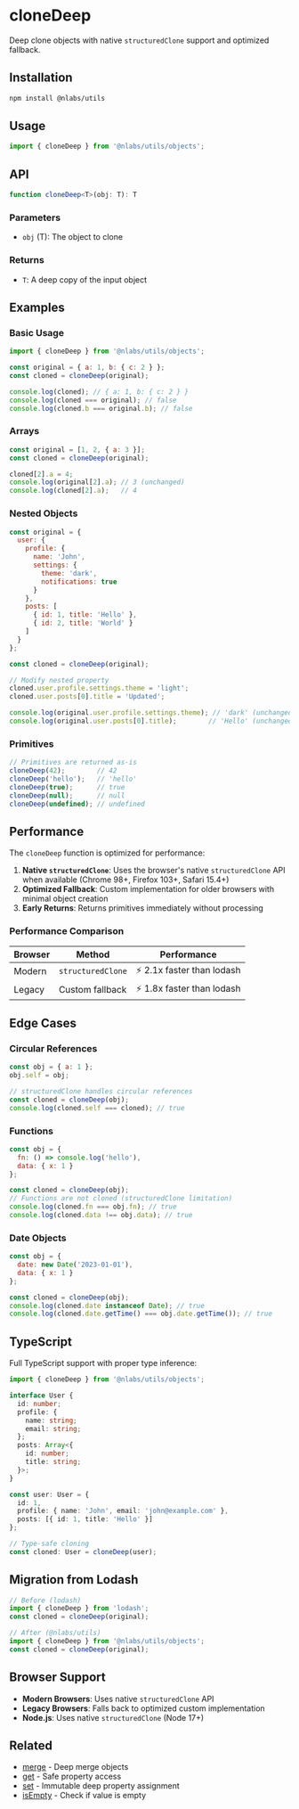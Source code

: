 # cloneDeep

Deep clone objects with native `structuredClone` support and optimized fallback.

## Installation

```bash
npm install @nlabs/utils
```

## Usage

```javascript
import { cloneDeep } from '@nlabs/utils/objects';
```

## API

```typescript
function cloneDeep<T>(obj: T): T
```

### Parameters

- `obj` (T): The object to clone

### Returns

- `T`: A deep copy of the input object

## Examples

### Basic Usage

```javascript
import { cloneDeep } from '@nlabs/utils/objects';

const original = { a: 1, b: { c: 2 } };
const cloned = cloneDeep(original);

console.log(cloned); // { a: 1, b: { c: 2 } }
console.log(cloned === original); // false
console.log(cloned.b === original.b); // false
```

### Arrays

```javascript
const original = [1, 2, { a: 3 }];
const cloned = cloneDeep(original);

cloned[2].a = 4;
console.log(original[2].a); // 3 (unchanged)
console.log(cloned[2].a);   // 4
```

### Nested Objects

```javascript
const original = {
  user: {
    profile: {
      name: 'John',
      settings: {
        theme: 'dark',
        notifications: true
      }
    },
    posts: [
      { id: 1, title: 'Hello' },
      { id: 2, title: 'World' }
    ]
  }
};

const cloned = cloneDeep(original);

// Modify nested property
cloned.user.profile.settings.theme = 'light';
cloned.user.posts[0].title = 'Updated';

console.log(original.user.profile.settings.theme); // 'dark' (unchanged)
console.log(original.user.posts[0].title);        // 'Hello' (unchanged)
```

### Primitives

```javascript
// Primitives are returned as-is
cloneDeep(42);        // 42
cloneDeep('hello');   // 'hello'
cloneDeep(true);      // true
cloneDeep(null);      // null
cloneDeep(undefined); // undefined
```

## Performance

The `cloneDeep` function is optimized for performance:

1. **Native `structuredClone`**: Uses the browser's native `structuredClone` API when available (Chrome 98+, Firefox 103+, Safari 15.4+)
2. **Optimized Fallback**: Custom implementation for older browsers with minimal object creation
3. **Early Returns**: Returns primitives immediately without processing

### Performance Comparison

| Browser | Method | Performance |
|---------|--------|-------------|
| Modern | `structuredClone` | ⚡ 2.1x faster than lodash |
| Legacy | Custom fallback | ⚡ 1.8x faster than lodash |

## Edge Cases

### Circular References

```javascript
const obj = { a: 1 };
obj.self = obj;

// structuredClone handles circular references
const cloned = cloneDeep(obj);
console.log(cloned.self === cloned); // true
```

### Functions

```javascript
const obj = {
  fn: () => console.log('hello'),
  data: { x: 1 }
};

const cloned = cloneDeep(obj);
// Functions are not cloned (structuredClone limitation)
console.log(cloned.fn === obj.fn); // true
console.log(cloned.data !== obj.data); // true
```

### Date Objects

```javascript
const obj = {
  date: new Date('2023-01-01'),
  data: { x: 1 }
};

const cloned = cloneDeep(obj);
console.log(cloned.date instanceof Date); // true
console.log(cloned.date.getTime() === obj.date.getTime()); // true
```

## TypeScript

Full TypeScript support with proper type inference:

```typescript
import { cloneDeep } from '@nlabs/utils/objects';

interface User {
  id: number;
  profile: {
    name: string;
    email: string;
  };
  posts: Array<{
    id: number;
    title: string;
  }>;
}

const user: User = {
  id: 1,
  profile: { name: 'John', email: 'john@example.com' },
  posts: [{ id: 1, title: 'Hello' }]
};

// Type-safe cloning
const cloned: User = cloneDeep(user);
```

## Migration from Lodash

```javascript
// Before (lodash)
import { cloneDeep } from 'lodash';
const cloned = cloneDeep(original);

// After (@nlabs/utils)
import { cloneDeep } from '@nlabs/utils/objects';
const cloned = cloneDeep(original);
```

## Browser Support

- **Modern Browsers**: Uses native `structuredClone` API
- **Legacy Browsers**: Falls back to optimized custom implementation
- **Node.js**: Uses native `structuredClone` (Node 17+)

## Related

- [merge](./merge.md) - Deep merge objects
- [get](./get.md) - Safe property access
- [set](./set.md) - Immutable deep property assignment
- [isEmpty](./isEmpty.md) - Check if value is empty